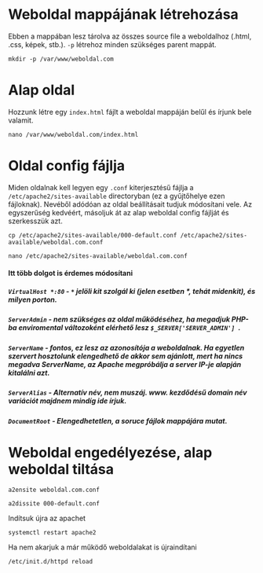 # Weboldal mappájának létrehozása
Ebben a mappában lesz tárolva az összes source file a weboldalhoz (.html, .css, képek, stb.). `-p` létrehoz minden szükséges parent mappát.
```
mkdir -p /var/www/weboldal.com
```
# Alap oldal
Hozzunk létre egy `index.html` fájlt a weboldal mappáján belűl és írjunk bele valamit.
```
nano /var/www/weboldal.com/index.html
```
# Oldal config fájlja
Miden oldalnak kell legyen egy `.conf` kiterjesztésű fájlja a `/etc/apache2/sites-available` directoryban (ez a gyűjtőhelye ezen fájloknak). Nevéből adódóan az oldal beállításait tudjuk módosítani vele. Az egyszerűség kedvéért, másoljuk át az alap weboldal config fájlját és szerkesszük azt.
```
cp /etc/apache2/sites-available/000-default.conf /etc/apache2/sites-available/weboldal.com.conf
```
```
nano /etc/apache2/sites-available/weboldal.com.conf
```
#### Itt több dolgot is érdemes módosítani
##### `VirtualHost *:80` - `*` jelöli kit szolgál ki (jelen esetben *, tehát midenkit), és milyen porton.
##### `ServerAdmin` - nem szükséges az oldal működéséhez, ha megadjuk PHP-ba enviromental változoként elérhető lesz `$_SERVER['SERVER_ADMIN'] `.
##### `ServerName` - fontos, ez lesz az azonosítója a weboldalnak. Ha egyetlen szervert hosztolunk elengedhető de akkor sem ajánlott, mert ha nincs megadva ServerName, az Apache megpróbálja a server IP-je alapján kitalálni azt.
##### `ServerAlias` - Alternatív név, nem muszáj. www. kezdődésű domain név variációt majdnem mindíg ide írjuk.
##### `DocumentRoot` - Elengedhetetlen, a soruce fájlok mappájára mutat.
# Weboldal engedélyezése, alap weboldal tiltása
```
a2ensite weboldal.com.conf
```
```
a2dissite 000-default.conf
```
Indítsuk újra az apachet
```
systemctl restart apache2
```
Ha nem akarjuk a már működő weboldalakat is újraindítani
```
/etc/init.d/httpd reload
```
